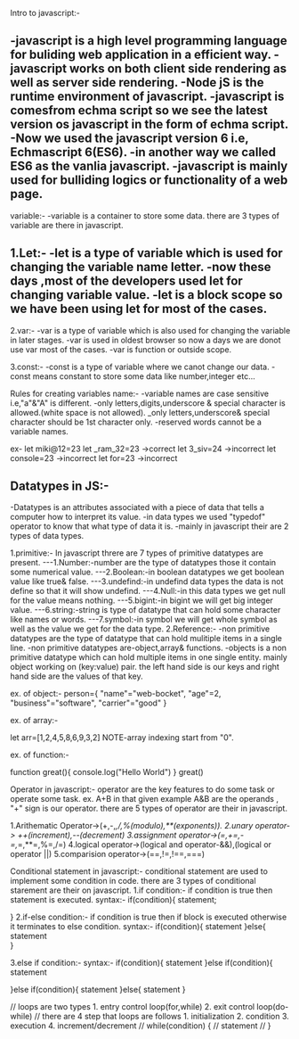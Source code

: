 Intro to javascript:-

-javascript is a high level programming language for buliding web application in a efficient way.
-javascript works on both client side rendering as well as server side rendering.
-Node jS is the runtime environment of javascript.
-javascript is comesfrom echma script so we see the latest version os javascript in the form  of echma script.
-Now we used the javascript version 6 i.e, Echmascript 6(ES6).
-in another way we called ES6 as the vanlia javascript.
-javascript is mainly used for bulliding logics or functionality of a web page.
-


variable:-
-variable is a container to store some data.
there are 3 types of variable are there in javascript.


1.Let:-
-let is a type of variable which is used for changing the variable name letter.
-now these days ,most of the developers used let for changing variable value.
-let is a block scope so we have been using let for most of the cases.
-

 
2.var:-
-var is a type of variable which is also used for changing the variable in later stages.
-var is used in oldest browser so now a days we are donot use var  most of the cases.
-var is function or outside scope.



3.const:-
-const is a type of variable where we canot change our data.
-const means constant to store some data like number,integer etc...

Rules for creating variables name:-
-variable names are case sensitive i.e,"a"&"A" is different.
-only letters,digits,underscore & special character is allowed.(white space is not allowed).
_only letters,underscore& special character should be 1st character only.
-reserved words cannot be a variable names.

ex-
let miki@12=23
let _ram_32=23 ->correct
let 3_siv=24    ->incorrect
let console=23  ->incorrect
let for=23   ->incorrect


Datatypes in JS:-
-
-Datatypes is an attributes associated with a piece of data that tells a computer how to interpret its value.
-in data types we used "typedof" operator to know that what type of data it is.
-mainly in javascript their are 2 types of data types.


1.primitive:-
In javascript threre are 7 types of primitive datatypes are present.
---1.Number:-number are the type of datatypes those it contain some numerical value.
---2.Boolean:-in boolean datatypes we get boolean value like true& false.
---3.undefind:-in undefind data types the data is not define so that it will show undefind.
---4.Null:-in this data types we get null for the value means nothing.
---5.bigint:-in bigint we will get  big integer value.
---6.string:-string is type of datatype that can hold some character like names or words.
---7.symbol:-in symbol we will get whole symbol as well as the value we get for the data type.
2.Reference:-
-non primitive datatypes are the type of datatype that can hold mulitiple items in a single line.
-non primitive datatypes are-object,array& functions.
-objects is a non primitive datatype which can hold multiple items in one single entity.
mainly object working on (key:value) pair.
the left hand side is our keys and right hand side are the values of that key.

ex. of object:-
person={
    "name"="web-bocket",
    "age"=2,
    "business"="software",
    "carrier"="good"
}


ex. of array:-

let arr=[1,2,4,5,8,6,9,3,2]
NOTE-array indexing start from "0".

ex. of function:-

function great(){
    console.log("Hello World")
}
great()


Operator in javascript:-
operator are the key features to do some task or operate some task.
ex. A+B
 in that given example A&B are the operands , "+" sign is our operator.
 there are 5 types of operator are their in javascript.

 1.Arithematic Operator->(+,-,*,/,%(modulo),**(exponents)).
 2.unary operator-> ++(increment),--(decrement)
 3.assignment operator->(=,+=,-=,*=,**=,%=,/=)
 4.logical operator->(logical and operator-&&),(logical or operator ||)
 5.comparision operator->(==,!=,!==,===)

Conditional statement in javascript:-
conditional statement are used to implement some condition in code.
there are 3 types of conditional starement are their on javascript.
1.if condition:-
if condition is true then statement is executed.
syntax:-
if(condition){
    statement;

}
2.if-else condition:-
if condition is true then if block is executed otherwise  it terminates to else condition.
syntax:-
if(condition){
    statement
}else{
    statement  
}


3.else if condition:-
syntax:-
if(condition){
    statement
}else if(condition){
    statement

}else if(condition){
    statement
}else{
    statement
}

// loops are  two types 1. entry control loop(for,while) 2. exit control loop(do-while)
// there are 4 step that loops are follows 1. initialization 2. condition 3. execution 4. increment/decrement
// while(condition) {
// statement
// }





